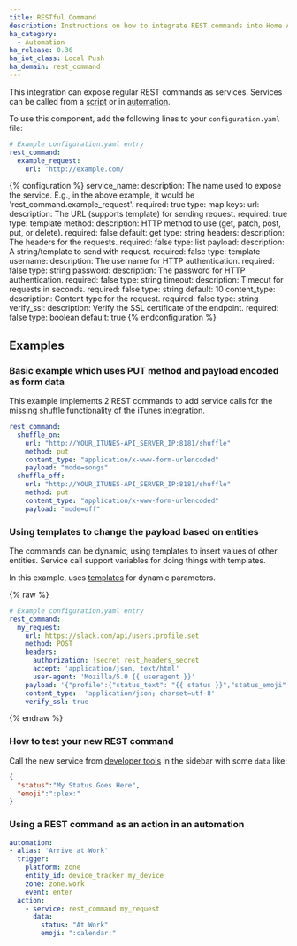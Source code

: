 ```yaml
---
title: RESTful Command
description: Instructions on how to integrate REST commands into Home Assistant.
ha_category:
  - Automation
ha_release: 0.36
ha_iot_class: Local Push
ha_domain: rest_command
---
```


This integration can expose regular REST commands as services. Services can be called from a [script] or in [automation].

[script]: /integrations/script/
[automation]: /getting-started/automation/

To use this component, add the following lines to your `configuration.yaml` file:

```yaml
# Example configuration.yaml entry
rest_command:
  example_request:
    url: 'http://example.com/'
```

{% configuration %}
service_name:
  description: The name used to expose the service. E.g., in the above example, it would be 'rest_command.example_request'.
  required: true
  type: map
  keys:
    url:
      description: The URL (supports template) for sending request.
      required: true
      type: template
    method:
      description: HTTP method to use (get, patch, post, put, or delete).
      required: false
      default: get
      type: string
    headers:
      description: The headers for the requests.
      required: false
      type: list
    payload:
      description: A string/template to send with request.
      required: false
      type: template
    username:
      description: The username for HTTP authentication.
      required: false
      type: string
    password:
      description: The password for HTTP authentication.
      required: false
      type: string
    timeout:
      description: Timeout for requests in seconds.
      required: false
      type: string
      default: 10
    content_type:
      description: Content type for the request.
      required: false
      type: string
    verify_ssl:
      description: Verify the SSL certificate of the endpoint.
      required: false
      type: boolean
      default: true
{% endconfiguration %}

## Examples

### Basic example which uses PUT method and payload encoded as form data

This example implements 2 REST commands to add service calls for the missing shuffle functionality of the iTunes integration.

```yaml
rest_command:
  shuffle_on: 
    url: "http://YOUR_ITUNES-API_SERVER_IP:8181/shuffle"
    method: put
    content_type: "application/x-www-form-urlencoded"
    payload: "mode=songs"
  shuffle_off: 
    url: "http://YOUR_ITUNES-API_SERVER_IP:8181/shuffle"
    method: put
    content_type: "application/x-www-form-urlencoded"
    payload: "mode=off"
```

### Using templates to change the payload based on entities

The commands can be dynamic, using templates to insert values of other entities. Service call support variables for doing things with templates.

In this example, uses [templates](/docs/configuration/templating/) for dynamic parameters.

{% raw %}
```yaml
# Example configuration.yaml entry
rest_command:
  my_request:
    url: https://slack.com/api/users.profile.set
    method: POST
    headers:
      authorization: !secret rest_headers_secret
      accept: 'application/json, text/html'
      user-agent: 'Mozilla/5.0 {{ useragent }}'
    payload: '{"profile":{"status_text": "{{ status }}","status_emoji": "{{ emoji }}"}}'
    content_type:  'application/json; charset=utf-8'
    verify_ssl: true
```
{% endraw %}

### How to test your new REST command

Call the new service from [developer tools](/docs/tools/dev-tools/) in the sidebar with some `data` like:

```json
{
  "status":"My Status Goes Here",
  "emoji":":plex:"
}
```
### Using a REST command as an action in an automation

```yaml
automation:
- alias: 'Arrive at Work'
  trigger:
    platform: zone
    entity_id: device_tracker.my_device
    zone: zone.work
    event: enter
  action:
    - service: rest_command.my_request
      data:
        status: "At Work"
        emoji: ":calendar:"
```
